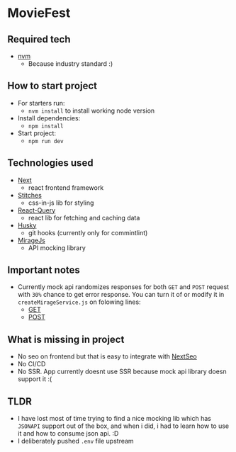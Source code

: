 # MovieFest

## Required tech

-   [nvm](https://github.com/nvm-sh/nvm)
    -   Because industry standard :)

## How to start project

-   For starters run:
    -   `nvm install` to install working node version
-   Install dependencies:
    -   `npm install`
-   Start project:
    -   `npm run dev`

## Technologies used

-   [Next](https://nextjs.org/)
    -   react frontend framework
-   [Stitches](https://stitches.dev/)
    -   css-in-js lib for styling
-   [React-Query](https://react-query.tanstack.com/)
    -   react lib for fetching and caching data
-   [Husky](https://opencollective.com/husky)
    -   git hooks (currently only for commintlint)
-   [MirageJs](https://miragejs.com/)
    -   API mocking library

## Important notes

-   Currently mock api randomizes responses for both `GET` and `POST` request with `30%` chance to get error response. You can turn it of or modify it in `createMirageService.js` on folowing lines:
    -   [GET](https://github.com/Fazla-GroM/survey/blob/3dff1bb666398741d1c898753eb147c2c6a8c523/services/mirageService/createMirageService.js#L77)
    -   [POST](https://github.com/Fazla-GroM/survey/blob/3dff1bb666398741d1c898753eb147c2c6a8c523/services/mirageService/createMirageService.js#L118)

## What is missing in project

-   No seo on frontend but that is easy to integrate with [NextSeo](https://github.com/garmeeh/next-seo)
-   No CI/CD
-   No SSR. App currently doesnt use SSR because mock api library doesn support it :(

## TLDR

-   I have lost most of time trying to find a nice mocking lib which has `JSONAPI` support out of the box, and when i did, i had to learn how to use it and how to consume json api. :D
-   I deliberately pushed `.env` file upstream
